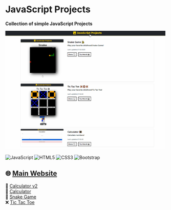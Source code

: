 # JavaScript Projects

<b>Collection of simple JavaScript Projects</b>

<img src="javascript-main-web.gif" alt="javascript-main-web.gif" width=500 />

![JavaScript](https://img.shields.io/badge/-JavaScript-%23F7DF1C?style=flat-square&logo=javascript&logoColor=000000&labelColor=%23F7DF1C&color=%23FFCE5A)
![HTML5](https://img.shields.io/badge/-HTML5-%23E44D27?style=flat-square&logo=html5&logoColor=ffffff)
![CSS3](https://img.shields.io/badge/-CSS3-%231572B6?style=flat-square&logo=css3)
![Bootstrap](https://img.shields.io/badge/-Bootstrap-%231572B6?style=flat-square&logo=bootstrap&logoColor=ffffff)

## 🌐 <a href="https://xjqx.github.io/JavaScript-Projects/">Main Website</a>

🧮 <a href="https://github.com/xJQx/JavaScript-Projects/tree/main/Calculator2">Calculator v2</a><br>
🧮 <a href="https://github.com/xJQx/JavaScript-Projects/tree/main/Calculator">Calculator</a><br>
🐍 <a href="https://github.com/xJQx/JavaScript-Projects/tree/main/Snake_Game">Snake Game</a><br>
❌ <a href="https://github.com/xJQx/JavaScript-Projects/tree/main/TicTacToe">Tic Tac Toe</a><br>
